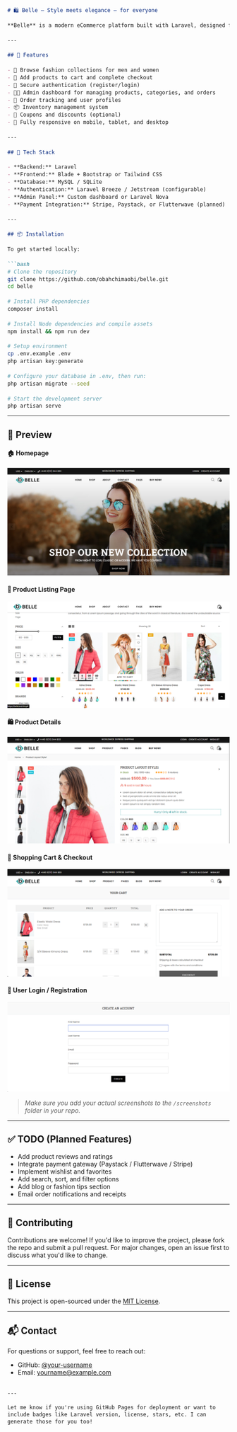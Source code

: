 ```markdown
# 🛍️ Belle — Style meets elegance – for everyone

**Belle** is a modern eCommerce platform built with Laravel, designed for selling stylish and affordable clothing for both men and women. It provides a clean and intuitive shopping experience, mobile responsiveness, and powerful admin tools to manage products and orders effectively.

---

## 🚀 Features

- 🧥 Browse fashion collections for men and women
- 🛒 Add products to cart and complete checkout
- 🔐 Secure authentication (register/login)
- 🧑‍💼 Admin dashboard for managing products, categories, and orders
- 🧾 Order tracking and user profiles
- 📦 Inventory management system
- 🎫 Coupons and discounts (optional)
- 📱 Fully responsive on mobile, tablet, and desktop

---

## 🧰 Tech Stack

- **Backend:** Laravel
- **Frontend:** Blade + Bootstrap or Tailwind CSS
- **Database:** MySQL / SQLite
- **Authentication:** Laravel Breeze / Jetstream (configurable)
- **Admin Panel:** Custom dashboard or Laravel Nova
- **Payment Integration:** Stripe, Paystack, or Flutterwave (planned)

---

## 📦 Installation

To get started locally:

```bash
# Clone the repository
git clone https://github.com/obahchimaobi/belle.git
cd belle

# Install PHP dependencies
composer install

# Install Node dependencies and compile assets
npm install && npm run dev

# Setup environment
cp .env.example .env
php artisan key:generate

# Configure your database in .env, then run:
php artisan migrate --seed

# Start the development server
php artisan serve
```

---

## 📸 Preview

#### 🏠 Homepage
![Homepage](/public/assets/images/preview.png)

#### 👕 Product Listing Page
![Product Listing](/public/assets/images/product.png)

#### 🛍️ Product Details
![Product Details](/public/assets/images/product-detail.png)

#### 🛒 Shopping Cart & Checkout
![Checkout](/public/assets/images/cart.png)

#### 🔐 User Login / Registration
![Authentication](/public/assets/images/authentication.png)

> _Make sure you add your actual screenshots to the `/screenshots` folder in your repo._

---

## ✅ TODO (Planned Features)

- Add product reviews and ratings
- Integrate payment gateway (Paystack / Flutterwave / Stripe)
- Implement wishlist and favorites
- Add search, sort, and filter options
- Add blog or fashion tips section
- Email order notifications and receipts

---

## 🤝 Contributing

Contributions are welcome! If you'd like to improve the project, please fork the repo and submit a pull request. For major changes, open an issue first to discuss what you'd like to change.

---

## 📄 License

This project is open-sourced under the [MIT License](LICENSE).

---

## 📬 Contact

For questions or support, feel free to reach out:

- GitHub: [@your-username](https://github.com/your-username)
- Email: yourname@example.com
```

---

Let me know if you're using GitHub Pages for deployment or want to include badges like Laravel version, license, stars, etc. I can generate those for you too!

